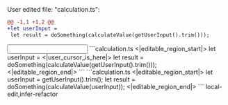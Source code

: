 <events>
User edited file: "calculation.ts":

```diff
@@ -1,1 +1,2 @@
+let userInput =
 let result = doSomething(calculateValue(getUserInput().trim()));
```
</events>

<input>
```calculation.ts
<|editable_region_start|>
let userInput = <|user_cursor_is_here|>
let result = doSomething(calculateValue(getUserInput().trim()));
<|editable_region_end|>
```
</input>

<output>
```calculation.ts
<|editable_region_start|>
let userInput = getUserInput().trim();
let result = doSomething(calculateValue(userInput));
<|editable_region_end|>
```
</output>

<labels>
local-edit,infer-refactor
</labels>
